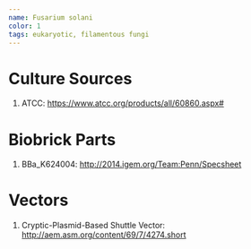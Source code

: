 ```yaml
---
name: Fusarium solani
color: 1
tags: eukaryotic, filamentous fungi
---
```

# Culture Sources
1. ATCC: https://www.atcc.org/products/all/60860.aspx#

# Biobrick Parts
1. BBa_K624004: http://2014.igem.org/Team:Penn/Specsheet


# Vectors
1. Cryptic-Plasmid-Based Shuttle Vector: http://aem.asm.org/content/69/7/4274.short

